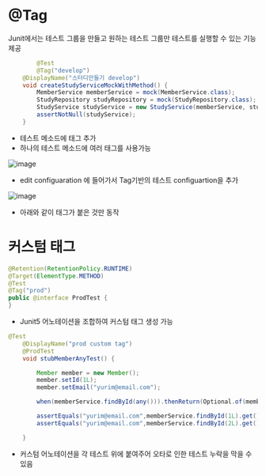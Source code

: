 # @Tag

Junit에서는 테스트 그룹을 만들고 원하는 테스트 그룹만 테스트를 실행할 수 있는 기능 제공

```java
		@Test
		@Tag("develop")
    @DisplayName("스터디만들기 develop")
    void createStudyServiceMockWithMethod() {
        MemberService memberService = mock(MemberService.class);
        StudyRepository studyRepository = mock(StudyRepository.class);
        StudyService studyService = new StudyService(memberService, studyRepository);
        assertNotNull(studyService);
    }
```

- 테스트 메소드에 태그 추가
- 하나의 테스트 메소드에 여러 태그를 사용가능

![image](https://github.com/yurim022/Today-I-Learn/assets/45115557/c7799972-65d8-4493-a0a9-b43e09aaf500)

- edit configuaration 에 들어가서 Tag기반의 테스트 configuartion을 추가

![image](https://github.com/yurim022/Today-I-Learn/assets/45115557/2a3cea5b-bd79-49b7-b019-cb2b32cffa1b)


- 아래와 같이 태그가 붙은 것만 동작

# 커스텀 태그

```java
@Retention(RetentionPolicy.RUNTIME)
@Target(ElementType.METHOD)
@Test
@Tag("prod")
public @interface ProdTest {
}
```

- Junit5 어노테이션을 조합하여 커스텀 태그 생성 가능

```java
@Test
    @DisplayName("prod custom tag")
    @ProdTest
    void stubMemberAnyTest() {

        Member member = new Member();
        member.setId(1L);
        member.setEmail("yurim@email.com");

        when(memberService.findById(any())).thenReturn(Optional.of(member));

        assertEquals("yurim@email.com",memberService.findById(1L).get().getEmail());
        assertEquals("yurim@email.com",memberService.findById(2L).get().getEmail());

    }
```

- 커스텀 어노테이션을 각 테스트 위에 붙여주어 오타로 인한 테스트 누락을 막을 수 있음
